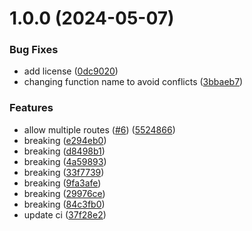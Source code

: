# 1.0.0 (2024-05-07)


### Bug Fixes

* add license ([0dc9020](https://github.com/MapColonies/nginx/commit/0dc9020cd93b850057940aad579e5fdb8b1d01ac))
* changing function name to avoid conflicts ([3bbaeb7](https://github.com/MapColonies/nginx/commit/3bbaeb7557238cff838a3d6a035d79d59da74113))


### Features

* allow multiple routes ([#6](https://github.com/MapColonies/nginx/issues/6)) ([5524866](https://github.com/MapColonies/nginx/commit/5524866fe6a612d594d33c089b3a6839c878aca6))
* breaking ([e294eb0](https://github.com/MapColonies/nginx/commit/e294eb074d768d89eb60a17f426c7fddf7caabf6))
* breaking ([d8498b1](https://github.com/MapColonies/nginx/commit/d8498b1a9dbc9e9d6d7a60ff7cf7eef3542c2318))
* breaking ([4a59893](https://github.com/MapColonies/nginx/commit/4a5989397cd27d6db0b1566adbd6e7e9279cfbac))
* breaking ([33f7739](https://github.com/MapColonies/nginx/commit/33f77399381903087023a25fb3b0ce8fc8407754))
* breaking ([9fa3afe](https://github.com/MapColonies/nginx/commit/9fa3afe4071dbf2cd366ae3f614b2e4cfa2eec0d))
* breaking ([29976ce](https://github.com/MapColonies/nginx/commit/29976ce1e27df7f5326c3e50de8cb207df44ce49))
* breaking ([84c3fb0](https://github.com/MapColonies/nginx/commit/84c3fb014160f492ea368898ac1b48b9daed85fd))
* update ci ([37f28e2](https://github.com/MapColonies/nginx/commit/37f28e28b90a573f3c3869f99e8d4ecd2fe81b13))
